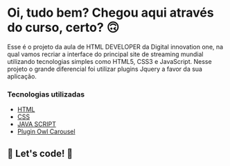 # Oi, tudo bem? Chegou aqui através do curso, certo? 🙃

Esse é o projeto da aula de HTML DEVELOPER da Digital innovation one, na qual vamos recriar a interface do principal site de streaming
mundial utilizando tecnologias simples como HTML5, CSS3 e JavaScript. Nesse projeto o grande diferencial foi utilizar plugins Jquery a favor da sua aplicação.

### Tecnologias utilizadas

* [HTML](https://www.w3schools.com/html/)
* [CSS](https://developer.mozilla.org/pt-BR/docs/Web/CSS)
* [JAVA SCRIPT](https://www.javascript.com/)
* [Plugin Owl Carousel](https://owlcarousel2.github.io/OwlCarousel2/)

## 🚀 Let's code! 🚀


